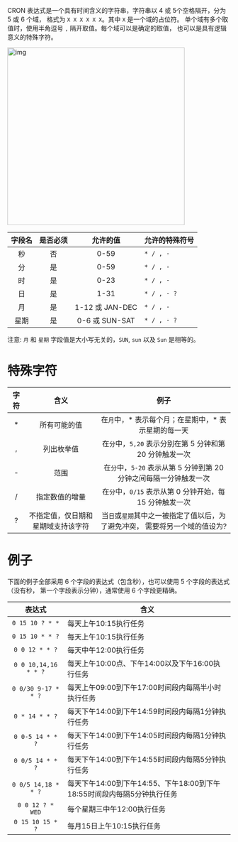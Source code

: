 CRON 表达式是一个具有时间含义的字符串，字符串以 4 或 5个空格隔开，分为 5 或 6 个域，
格式为 `X X X X X X`。其中 `X` 是一个域的占位符。
单个域有多个取值时，使用半角逗号 `,` 隔开取值。每个域可以是确定的取值，
也可以是具有逻辑意义的特殊字符。

<img src='/cron.jpg' alt='img' width='400px' />

字段名 | 是否必须 | 允许的值 | 允许的特殊符号
:------: | :------: | :--------: | -----------
秒 | 否 | 0-59 | `* / , -`
分 | 是 | 0-59 | `* / , -`
时 | 是 | 0-23 | `* / , -`
日 | 是 | 1-31 | `* / , - ?`
月 | 是 | 1-12 或 JAN-DEC | `* / , -`
星期 | 是 | 0-6 或 SUN-SAT | `* / , - ?`

注意: `月` 和 `星期` 字段值是大小写无关的，`SUN`, `sun` 以及 `Sun` 是相等的。

# 特殊字符

字符 | 含义 | 例子
:----: | :----: | :----:
\* | 所有可能的值 | 在`月`中，\* 表示每个月；在星期中，\* 表示星期的每一天
, | 列出枚举值 | 在`分`中，`5,20` 表示分别在第 5 分钟和第 20 分钟触发一次
\- | 范围 | 在`分`中，`5-20` 表示从第 5 分钟到第 20 分钟之间每隔一分钟触发一次
/ | 指定数值的增量 | 在`分`中，`0/15` 表示从第 0 分钟开始，每 15 分钟触发一次
? | 不指定值，仅日期和星期域支持该字符 | 当`日`或`星期`其中之一被指定了值以后，为了避免冲突， 需要将另一个域的值设为?

# 例子

下面的例子全部采用 6 个字段的表达式（包含秒），也可以使用 5 个字段的表达式 （没有秒，
第一个字段表示分钟），通常使用 6 个字段更精确。

表达式 | 含义
:----: | ------
`0 15 10 ? * *` | 每天上午10:15执行任务
`0 15 10 * * ?` | 每天上午10:15执行任务
`0 0 12 * * ?` | 每天中午12:00执行任务
`0 0 10,14,16 * * ?` | 每天上午10:00点、下午14:00以及下午16:00执行任务
`0 0/30 9-17 * * ?` | 每天上午09:00到下午17:00时间段内每隔半小时执行任务
`0 * 14 * * ?` | 每天下午14:00到下午14:59时间段内每隔1分钟执行任务
`0 0-5 14 * * ?` | 每天下午14:00到下午14:05时间段内每隔1分钟执行任务
`0 0/5 14 * * ?` | 每天下午14:00到下午14:55时间段内每隔5分钟执行任务
`0 0/5 14,18 * * ?` | 每天下午14:00到下午14:55、下午18:00到下午18:55时间段内每隔5分钟执行任务
`0 0 12 ? * WED` | 每个星期三中午12:00执行任务
`0 15 10 15 * ?` | 	每月15日上午10:15执行任务
